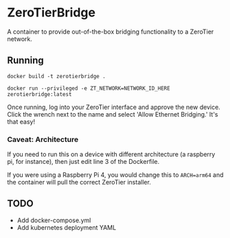 # ZeroTierBridge

A container to provide out-of-the-box bridging functionality to a ZeroTier network.

## Running

`docker build -t zerotierbridge .`

`docker run --privileged -e ZT_NETWORK=NETWORK_ID_HERE zerotierbridge:latest`

Once running, log into your ZeroTier interface and approve the new device. Click the wrench next to the name and select 'Allow Ethernet Bridging.' It's that easy!

### Caveat: Architecture

If you need to run this on a device with different architecture (a raspberry pi, for instance), then just edit line 3 of the Dockerfile.

If you were using a Raspberry Pi 4, you would change this to `ARCH=arm64` and the container will pull the correct ZeroTier installer.

## TODO

- Add docker-compose.yml
- Add kubernetes deployment YAML

